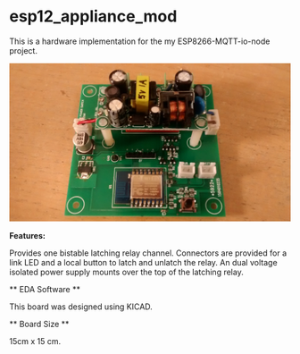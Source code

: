 **esp12_appliance_mod**
==========
This is a hardware implementation for the my ESP8266-MQTT-io-node project.

![ProjectPicture](relayboard.jpg)

**Features:**

Provides one bistable latching relay channel. Connectors are provided for a link LED and a local button to latch and unlatch the relay.
An dual voltage isolated power supply mounts over the top of the latching relay. 

** EDA Software **

This board was designed using KICAD. 

** Board Size **

15cm x 15 cm.

